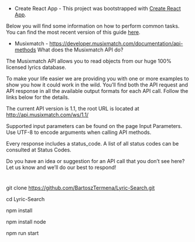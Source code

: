 - Create React App -
This project was bootstrapped with [Create React App](https://github.com/facebook/create-react-app).

Below you will find some information on how to perform common tasks.<br>
You can find the most recent version of this guide [here](https://github.com/facebook/create-react-app/blob/master/packages/react-scripts/template/README.md).

- Musixmatch -
https://developer.musixmatch.com/documentation/api-methods
What does the Musixmatch API do?

The Musixmatch API allows you to read objects from our huge 100% licensed lyrics database.

To make your life easier we are providing you with one or more examples to show you how it could work in the wild. You’ll find both the API request and API response in all the available output formats for each API call. Follow the links below for the details.

The current API version is 1.1, the root URL is located at http://api.musixmatch.com/ws/1.1/

Supported input parameters can be found on the page Input Parameters. Use UTF-8 to encode arguments when calling API methods.

Every response includes a status_code. A list of all status codes can be consulted at Status Codes.

Do you have an idea or suggestion for an API call that you don’t see here? Let us know and we’ll do our best to respond!

#
git clone https://github.com/BartoszTermena/Lyric-Search.git

cd Lyric-Search

npm install

npm install node

npm run start
#
